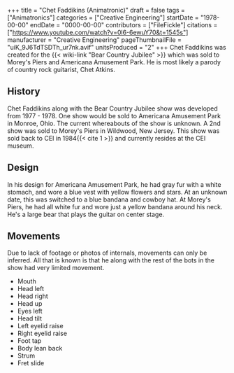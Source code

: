 +++
title = "Chet Faddikins (Animatronic)"
draft = false
tags = ["Animatronics"]
categories = ["Creative Engineering"]
startDate = "1978-00-00"
endDate = "0000-00-00"
contributors = ["FileFickle"]
citations = ["https://www.youtube.com/watch?v=0l6-6ewuY70&t=1545s"]
manufacturer = "Creative Engineering"
pageThumbnailFile = "uiK_9J6TdTSDTh_ur7nk.avif"
unitsProduced = "2"
+++
Chet Faddikins was created for the {{< wiki-link "Bear Country Jubilee" >}} which was sold to Morey's Piers and Americana Amusement Park. He is most likely a parody of country rock guitarist, Chet Atkins.

## History

Chet Faddikins along with the Bear Country Jubilee show was developed from 1977 - 1978. One show would be sold to Americana Amusement Park in Monroe, Ohio. The current whereabouts of the show is unknown. A 2nd show was sold to Morey's Piers in Wildwood, New Jersey. This show was sold back to CEI in 1984{{< cite 1 >}} and currently resides at the CEI museum.

## Design

In his design for Americana Amusement Park, he had gray fur with a white stomach, and wore a blue vest with yellow flowers and stars. At an unknown date, this was switched to a blue bandana and cowboy hat. At Morey's Piers, he had all white fur and wore just a yellow bandana around his neck. He's a large bear that plays the guitar on center stage.

## Movements

Due to lack of footage or photos of internals, movements can only be inferred. All that is known is that he along with the rest of the bots in the show had very limited movement.

- Mouth
- Head left
- Head right
- Head up
- Eyes left
- Head tilt
- Left eyelid raise
- Right eyelid raise
- Foot tap
- Body lean back
- Strum
- Fret slide
